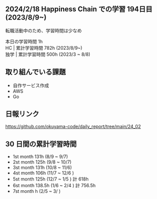 ## 2024/2/18 Happiness Chain での学習 194日目 (2023/8/9~)

転職活動中のため、学習時間は少なめ

本日の学習時間 1h 　 <br>
HC | 累計学習時間 782h (2023/8/9~) <br>
独学 | 累計学習時間 500h (2023/3 ~ 8/8)

## 取り組んでいる課題

- 自作サービス作成
- AWS
- Go
<!-- - github actions -->

## 日報リンク

https://github.com/okuyama-code/daily_report/tree/main/24_02

## 30 日間の累計学習時間

- 1st month 131h (8/9 ~ 9/7)
- 2st month 125h (9/8 ~ 10/7)
- 3st month 131h (10/8 ~ 11/6)
- 4st month 106h (11/7 ~ 12/6 )
- 5st month 125h (12/7 ~ 1/5 ) 計 618h
- 6st month 138.5h (1/6 ~ 2/4 ) 計 756.5h
- 7st month h (2/5 ~ 3/ )
